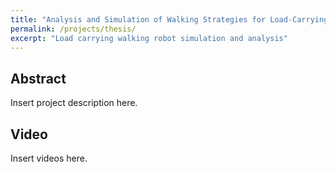 ```yaml
---
title: "Analysis and Simulation of Walking Strategies for Load-Carrying Walking Robots"
permalink: /projects/thesis/
excerpt: "Load carrying walking robot simulation and analysis"
---
```


## Abstract

Insert project description here.

## Video

Insert videos here.
